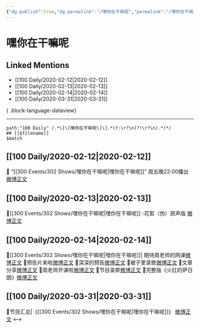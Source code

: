 ```yaml
---
{"dg-publish":true,"dg-permalink":"/嘿你在干嘛呢","permalink":"/嘿你在干嘛呢/","created":"2023-04-02T20:55:09.000+08:00","updated":"2023-04-10T16:38:20.000+08:00"}
---
```


# 嘿你在干嘛呢

## Linked Mentions
- [[100 Daily/2020-02-12\|2020-02-12]]
- [[100 Daily/2020-02-13\|2020-02-13]]
- [[100 Daily/2020-02-14\|2020-02-14]]
- [[100 Daily/2020-03-31\|2020-03-31]]

{ .block-language-dataview}

---

```expander
path:"100 Daily" /.*\[\[嘿你在干嘛呢\]\].*(?:\r?\n(?!\r?\n).*)*/
## [[$filename]]
$match
```
## [[100 Daily/2020-02-12\|2020-02-12]]
🤳 “[[300 Events/302 Shows/嘿你在干嘛呢\|嘿你在干嘛呢]]” 周五晚22:00播出
[微博正文](https://m.weibo.cn/6466290670/4471250380480556)

## [[100 Daily/2020-02-13\|2020-02-13]]
🌠[[300 Events/302 Shows/嘿你在干嘛呢\|嘿你在干嘛呢]]
💧花絮（伪）原声版
[微博正文](https://m.weibo.cn/6466290670/4471510674250936)
## [[100 Daily/2020-02-14\|2020-02-14]]
🎵[[300 Events/302 Shows/嘿你在干嘛呢\|嘿你在干嘛呢]]|
期待周老师的网课[微博正文](https://m.weibo.cn/6466290670/4471860303757143)
🌿预告片来啦[微博正文](https://m.weibo.cn/6466290670/4471918927456234)
🌿深深的预告[微博正文](https://m.weibo.cn/6466290670/4471932718488602)
🌿被子里录歌[微博正文](https://m.weibo.cn/6466290670/4471943451739822)
🌿文章分享[微博正文](https://m.weibo.cn/6466290670/4471928393844764)
🌿周老师开课啦[微博正文](https://m.weibo.cn/6466290670/4472009033843306)
🌿节目录屏[微博正文](https://m.weibo.cn/6466290670/4472009629582578)
🌿完整版《火红的萨日朗》[微博正文](https://m.weibo.cn/6466290670/4472010317113088)

## [[100 Daily/2020-03-31\|2020-03-31]]
🌿节目汇总|《[[300 Events/302 Shows/嘿你在干嘛呢\|嘿你在干嘛呢]]》
[微博正文](https://m.weibo.cn/6466290670/4488575338730174)
<-->
